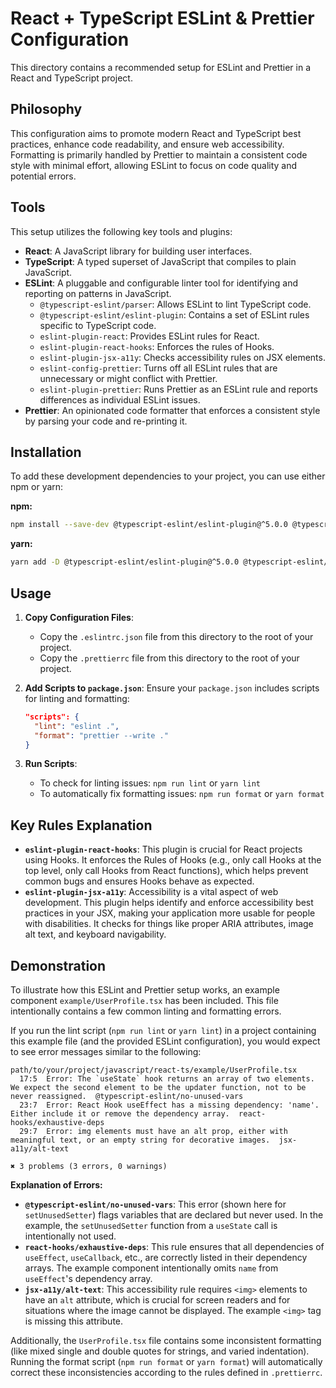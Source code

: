 # React + TypeScript ESLint & Prettier Configuration

This directory contains a recommended setup for ESLint and Prettier in a React and TypeScript project.

## Philosophy

This configuration aims to promote modern React and TypeScript best practices, enhance code readability, and ensure web accessibility. Formatting is primarily handled by Prettier to maintain a consistent code style with minimal effort, allowing ESLint to focus on code quality and potential errors.

## Tools

This setup utilizes the following key tools and plugins:

*   **React**: A JavaScript library for building user interfaces.
*   **TypeScript**: A typed superset of JavaScript that compiles to plain JavaScript.
*   **ESLint**: A pluggable and configurable linter tool for identifying and reporting on patterns in JavaScript.
    *   `@typescript-eslint/parser`: Allows ESLint to lint TypeScript code.
    *   `@typescript-eslint/eslint-plugin`: Contains a set of ESLint rules specific to TypeScript code.
    *   `eslint-plugin-react`: Provides ESLint rules for React.
    *   `eslint-plugin-react-hooks`: Enforces the rules of Hooks.
    *   `eslint-plugin-jsx-a11y`: Checks accessibility rules on JSX elements.
    *   `eslint-config-prettier`: Turns off all ESLint rules that are unnecessary or might conflict with Prettier.
    *   `eslint-plugin-prettier`: Runs Prettier as an ESLint rule and reports differences as individual ESLint issues.
*   **Prettier**: An opinionated code formatter that enforces a consistent style by parsing your code and re-printing it.

## Installation

To add these development dependencies to your project, you can use either npm or yarn:

**npm:**
```bash
npm install --save-dev @typescript-eslint/eslint-plugin@^5.0.0 @typescript-eslint/parser@^5.0.0 eslint@^8.0.0 eslint-config-prettier@^8.0.0 eslint-plugin-jsx-a11y@^6.0.0 eslint-plugin-prettier@^4.0.0 eslint-plugin-react@^7.0.0 eslint-plugin-react-hooks@^4.0.0 prettier@^2.0.0 typescript@^4.0.0
```

**yarn:**
```bash
yarn add -D @typescript-eslint/eslint-plugin@^5.0.0 @typescript-eslint/parser@^5.0.0 eslint@^8.0.0 eslint-config-prettier@^8.0.0 eslint-plugin-jsx-a11y@^6.0.0 eslint-plugin-prettier@^4.0.0 eslint-plugin-react@^7.0.0 eslint-plugin-react-hooks@^4.0.0 prettier@^2.0.0 typescript@^4.0.0
```

## Usage

1.  **Copy Configuration Files**:
    *   Copy the `.eslintrc.json` file from this directory to the root of your project.
    *   Copy the `.prettierrc` file from this directory to the root of your project.

2.  **Add Scripts to `package.json`**:
    Ensure your `package.json` includes scripts for linting and formatting:
    ```json
    "scripts": {
      "lint": "eslint .",
      "format": "prettier --write ."
    }
    ```

3.  **Run Scripts**:
    *   To check for linting issues: `npm run lint` or `yarn lint`
    *   To automatically fix formatting issues: `npm run format` or `yarn format`

## Key Rules Explanation

*   **`eslint-plugin-react-hooks`**: This plugin is crucial for React projects using Hooks. It enforces the Rules of Hooks (e.g., only call Hooks at the top level, only call Hooks from React functions), which helps prevent common bugs and ensures Hooks behave as expected.
*   **`eslint-plugin-jsx-a11y`**: Accessibility is a vital aspect of web development. This plugin helps identify and enforce accessibility best practices in your JSX, making your application more usable for people with disabilities. It checks for things like proper ARIA attributes, image alt text, and keyboard navigability.

## Demonstration

To illustrate how this ESLint and Prettier setup works, an example component `example/UserProfile.tsx` has been included. This file intentionally contains a few common linting and formatting errors.

If you run the lint script (`npm run lint` or `yarn lint`) in a project containing this example file (and the provided ESLint configuration), you would expect to see error messages similar to the following:

```text
path/to/your/project/javascript/react-ts/example/UserProfile.tsx
  17:5  Error: The `useState` hook returns an array of two elements. We expect the second element to be the updater function, not to be never reassigned.  @typescript-eslint/no-unused-vars
  23:7  Error: React Hook useEffect has a missing dependency: 'name'. Either include it or remove the dependency array.  react-hooks/exhaustive-deps
  29:7  Error: img elements must have an alt prop, either with meaningful text, or an empty string for decorative images.  jsx-a11y/alt-text

✖ 3 problems (3 errors, 0 warnings)
```

**Explanation of Errors:**

*   **`@typescript-eslint/no-unused-vars`**: This error (shown here for `setUnusedSetter`) flags variables that are declared but never used. In the example, the `setUnusedSetter` function from a `useState` call is intentionally not used.
*   **`react-hooks/exhaustive-deps`**: This rule ensures that all dependencies of `useEffect`, `useCallback`, etc., are correctly listed in their dependency arrays. The example component intentionally omits `name` from `useEffect`'s dependency array.
*   **`jsx-a11y/alt-text`**: This accessibility rule requires `<img>` elements to have an `alt` attribute, which is crucial for screen readers and for situations where the image cannot be displayed. The example `<img>` tag is missing this attribute.

Additionally, the `UserProfile.tsx` file contains some inconsistent formatting (like mixed single and double quotes for strings, and varied indentation). Running the format script (`npm run format` or `yarn format`) will automatically correct these inconsistencies according to the rules defined in `.prettierrc`.
